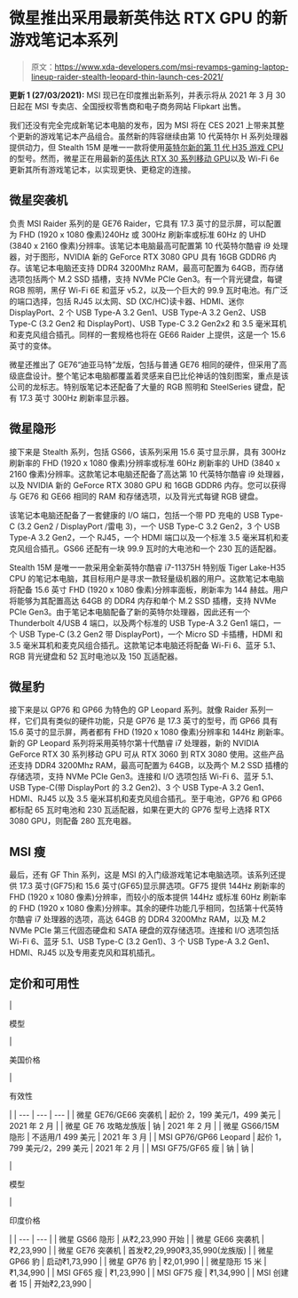 # 微星推出采用最新英伟达 RTX GPU 的新游戏笔记本系列

> 原文：<https://www.xda-developers.com/msi-revamps-gaming-laptop-lineup-raider-stealth-leopard-thin-launch-ces-2021/>

**更新 1 (27/03/2021):** MSI 现已在印度推出新系列，并表示将从 2021 年 3 月 30 日起在 MSI 专卖店、全国授权零售商和电子商务网站 Flipkart 出售。

我们还没有完全完成新笔记本电脑的发布，因为 MSI 将在 CES 2021 上带来其整个更新的游戏笔记本产品组合。虽然新的阵容继续由第 10 代英特尔 H 系列处理器提供动力，但 Stealth 15M 是唯一一款将使用[英特尔新的第 11 代 H35 游戏 CPU](https://www.xda-developers.com/intel-11th-gen-vpro-h-series-mobile-processors-launched/) 的型号。然而，微星正在用最新的[英伟达 RTX 30 系列移动 GPU](https://www.xda-developers.com/nvidia-geforce-rtx-30-series-mobile-gpus-for-laptops-officially-announced/)以及 Wi-Fi 6e 更新其所有游戏笔记本，以实现更快、更稳定的连接。

## 微星突袭机

负责 MSI Raider 系列的是 GE76 Raider，它具有 17.3 英寸的显示屏，可以配置为 FHD (1920 x 1080 像素)240Hz 或 300Hz 刷新率或标准 60Hz 的 UHD (3840 x 2160 像素)分辨率。该笔记本电脑最高可配置第 10 代英特尔酷睿 i9 处理器，对于图形，NVIDIA 新的 GeForce RTX 3080 GPU 具有 16GB GDDR6 内存。该笔记本电脑还支持 DDR4 3200Mhz RAM，最高可配置为 64GB，而存储选项包括两个 M.2 SSD 插槽，支持 NVMe PCIe Gen3。有一个背光键盘，每键 RGB 照明，黑仔 Wi-Fi 6E 和蓝牙 v5.2，以及一个巨大的 99.9 瓦时电池。有广泛的端口选择，包括 RJ45 以太网、SD (XC/HC)读卡器、HDMI、迷你 DisplayPort、2 个 USB Type-A 3.2 Gen1、USB Type-A 3.2 Gen2、USB Type-C (3.2 Gen2 和 DisplayPort)、USB Type-C 3.2 Gen2x2 和 3.5 毫米耳机和麦克风组合插孔。同样的一套规格也将在 GE66 Raider 上提供，这是一个 15.6 英寸的变体。

微星还推出了 GE76“迪亚马特”龙版，包括与普通 GE76 相同的硬件，但采用了高级底盘设计。整个笔记本电脑都覆盖着灵感来自巴比伦神话的蚀刻图案，重点是该公司的龙标志。特别版笔记本还配备了大量的 RGB 照明和 SteelSeries 键盘，配有 17.3 英寸 300Hz 刷新率显示器。

## 微星隐形

接下来是 Stealth 系列，包括 GS66，该系列采用 15.6 英寸显示屏，具有 300Hz 刷新率的 FHD (1920 x 1080 像素)分辨率或标准 60Hz 刷新率的 UHD (3840 x 2160 像素)分辨率。这款笔记本电脑还配备了高达第 10 代英特尔酷睿 i9 处理器，以及 NVIDIA 新的 GeForce RTX 3080 GPU 和 16GB GDDR6 内存。您可以获得与 GE76 和 GE66 相同的 RAM 和存储选项，以及背光式每键 RGB 键盘。

该笔记本电脑还配备了一套健康的 I/O 端口，包括一个带 PD 充电的 USB Type-C (3.2 Gen2 / DisplayPort /雷电 3)，一个 USB Type-C 3.2 Gen2，3 个 USB Type-A 3.2 Gen2，一个 RJ45，一个 HDMI 端口以及一个标准 3.5 毫米耳机和麦克风组合插孔。GS66 还配有一块 99.9 瓦时的大电池和一个 230 瓦的适配器。

Stealth 15M 是唯一一款采用全新英特尔酷睿 i7-11375H 特别版 Tiger Lake-H35 CPU 的笔记本电脑，其目标用户是寻求一款轻量级机器的用户。这款笔记本电脑将配备 15.6 英寸 FHD (1920 x 1080 像素)分辨率面板，刷新率为 144 赫兹。用户将能够为其配置高达 64GB 的 DDR4 内存和单个 M.2 SSD 插槽，支持 NVMe PCIe Gen3。由于笔记本电脑配备了新的英特尔处理器，因此还有一个 Thunderbolt 4/USB 4 端口，以及两个标准的 USB Type-A 3.2 Gen1 端口，一个 USB Type-C (3.2 Gen2 带 DisplayPort)，一个 Micro SD 卡插槽，HDMI 和 3.5 毫米耳机和麦克风组合插孔。这款笔记本电脑还将配备 Wi-Fi 6、蓝牙 5.1、RGB 背光键盘和 52 瓦时电池以及 150 瓦适配器。

## 微星豹

接下来是以 GP76 和 GP66 为特色的 GP Leopard 系列。就像 Raider 系列一样，它们具有类似的硬件功能，只是 GP76 是 17.3 英寸的型号，而 GP66 具有 15.6 英寸的显示屏，两者都有 FHD (1920 x 1080 像素)分辨率和 144Hz 刷新率。新的 GP Leopard 系列将采用英特尔第十代酷睿 i7 处理器，新的 NVIDIA GeForce RTX 30 系列移动 GPU 可从 RTX 3060 到 RTX 3080 使用。这些产品还支持 DDR4 3200Mhz RAM，最高可配置为 64GB，以及两个 M.2 SSD 插槽的存储选项，支持 NVMe PCIe Gen3。连接和 I/O 选项包括 Wi-Fi 6、蓝牙 5.1、USB Type-C(带 DisplayPort 的 3.2 Gen2)、3 个 USB Type-A 3.2 Gen1、HDMI、RJ45 以及 3.5 毫米耳机和麦克风组合插孔。至于电池，GP76 和 GP66 都标配 65 瓦时电池和 230 瓦适配器，如果在更大的 GP76 型号上选择 RTX 3080 GPU，则配备 280 瓦充电器。

## MSI 瘦

最后，还有 GF Thin 系列，这是 MSI 的入门级游戏笔记本电脑选项。该系列还提供 17.3 英寸(GF75)和 15.6 英寸(GF65)显示屏选项。GF75 提供 144Hz 刷新率的 FHD (1920 x 1080 像素)分辨率，而较小的版本提供 144Hz 或标准 60Hz 刷新率的 FHD (1920 x 1080 像素)分辨率。其余的硬件功能几乎相同，包括第十代英特尔酷睿 i7 处理器的选项，高达 64GB 的 DDR4 3200Mhz RAM，以及 M.2 NVMe PCIe 第三代固态硬盘和 SATA 硬盘的双存储选项。连接和 I/O 选项包括 Wi-Fi 6、蓝牙 5.1、USB Type-C (3.2 Gen1)、3 个 USB Type-A 3.2 Gen1、HDMI、RJ45 以及专用麦克风和耳机插孔。

## 定价和可用性

| 

模型

 | 

美国价格

 | 

有效性

 |
| --- | --- | --- |
| 微星 GE76/GE66 突袭机 | 起价 2，199 美元/1，499 美元 | 2021 年 2 月 |
| 微星 GE 76 攻略龙族版 | 钠 | 2021 年 2 月 |
| 微星 GS66/15M 隐形 | 不适用/1 499 美元 | 2021 年 3 月 |
| MSI GP76/GP66 Leopard | 起价 1，799 美元/2，299 美元 | 2021 年 2 月 |
| MSI GF75/GF65 瘦 | 钠 | 钠 |

| 

模型

 | 

印度价格

 |
| --- | --- |
| 微星 GS66 隐形 | 从₹2,23,990 开始 |
| 微星 GE66 突袭机 | ₹2,23,990 |
| 微星 GE76 突袭机 | 首发₹2,29,990₹3,35,990(龙族版) |
| 微星 GP66 豹 | 启动₹1,73,990 |
| 微星 GP76 豹 | ₹2,01,990 |
| 微星隐形 15 米 | ₹1,34,990 |
| MSI GF65 瘦 | ₹1,23,990 |
| MSI GF75 瘦 | ₹1,34,990 |
| MSI 创建者 15 | 开始₹2,23,990 |